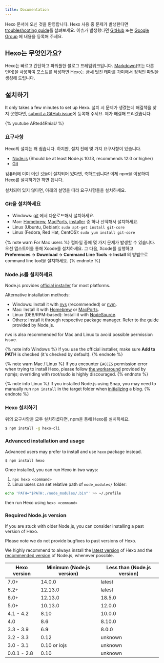 ```yaml
---
title: Documentation
---
```


Hexo 문서에 오신 것을 환영합니다. Hexo 사용 중 문제가 발생한다면 [troubleshooting guide](troubleshooting.html)를 살펴보세요. 이슈가 발생했다면 [GitHub](https://github.com/hexojs/hexo/issues) 또는 [Google Group](https://groups.google.com/group/hexo) 에 내용을 등록해 주세요.

## Hexo는 무엇인가요?

Hexo는 빠르고 간단하고 파워풀한 블로그 프레임워크입니다. [Markdown](http://daringfireball.net/projects/markdown/)(또는 다른 언어)을 사용하여 포스트를 작성하면 Hexo는 금세 멋진 테마를 가미해서 정적인 파일을 생성해 드립니다.

## 설치하기

It only takes a few minutes to set up Hexo. 설치 시 문제가 생겼는데 해결책을 찾지 못했다면, [submit a GitHub issue](https://github.com/hexojs/hexo/issues)에 등록해 주세요. 제가 해결해 드리겠습니다.

{% youtube ARted4RniaU %}

### 요구사항

Hexo의 설치는 꽤 쉽습니다. 하지만, 설치 전에 몇 가지 요구사항이 있습니다.

- [Node.js](http://nodejs.org/) (Should be at least Node.js 10.13, recommends 12.0 or higher)
- [Git](http://git-scm.com/)

컴퓨터에 이미 이런 것들이 설치되어 있다면, 축하드립니다! 이제 npm을 이용하여 Hexo를 설치하기만 하면 됩니다.

설치되어 있지 않다면, 아래의 설명을 따라 요구사항들을 설치하세요.

### Git을 설치하세요

- Windows: [git](https://git-scm.com/download/win) 에서 다운로드해서 설치하세요.
- Mac: [Homebrew](http://mxcl.github.com/homebrew/), [MacPorts](http://www.macports.org/), [installer](http://sourceforge.net/projects/git-osx-installer/) 중 하나 선택해서 설치하세요.
- Linux (Ubuntu, Debian): `sudo apt-get install git-core`
- Linux (Fedora, Red Hat, CentOS): `sudo yum install git-core`

{% note warn For Mac users %}
컴파일 중에 몇 가지 문제가 발생할 수 있습니다. 우선 앱스토어를 통해 Xcode를 설치하세요. 그 다음, Xcode를 실행하고 **Preferences -> Download -> Command Line Tools -> Install** 의 방법으로 command line tool을 설치하세요.
{% endnote %}

### Node.js를 설치하세요

Node.js provides [official installer](https://nodejs.org/en/download/) for most platforms.

Alternative installation methods:

- Windows: Install it with [nvs](https://github.com/jasongin/nvs/) (recommended) or [nvm](https://github.com/nvm-sh/nvm).
- Mac: Install it with [Homebrew](https://brew.sh/) or [MacPorts](http://www.macports.org/).
- Linux (DEB/RPM-based): Install it with [NodeSource](https://github.com/nodesource/distributions).
- Others: Install it through respective package manager. Refer to [the guide](https://nodejs.org/en/download/package-manager/) provided by Node.js.

nvs is also recommended for Mac and Linux to avoid possible permission issue.

{% note info Windows %}
If you use the official installer, make sure **Add to PATH** is checked (it's checked by default).
{% endnote %}

{% note warn Mac / Linux %}
If you encounter `EACCES` permission error when trying to install Hexo, please follow [the workaround](https://docs.npmjs.com/resolving-eacces-permissions-errors-when-installing-packages-globally) provided by npmjs; overriding with root/sudo is highly discouraged.
{% endnote %}

{% note info Linux %}
If you installed Node.js using Snap, you may need to manually run `npm install` in the target folder when [initializing](/docs/commands#init) a blog.
{% endnote %}

### Hexo 설치하기

위의 요구사항을 모두 설치하셨다면, npm을 통해 Hexo를 설치하세요.

```bash
$ npm install -g hexo-cli
```

### Advanced installation and usage

Advanced users may prefer to install and use `hexo` package instead.

```bash
$ npm install hexo
```

Once installed, you can run Hexo in two ways:

1. `npx hexo <command>`
2. Linux users can set relative path of `node_modules/` folder:

```bash
echo 'PATH="$PATH:./node_modules/.bin"' >> ~/.profile
```

then run Hexo using `hexo <command>`

### Required Node.js version

If you are stuck with older Node.js, you can consider installing a past version of Hexo.

Please note we do not provide bugfixes to past versions of Hexo.

We highly recommend to always install the [latest version](https://www.npmjs.com/package/hexo?activeTab=versions) of Hexo and the [recommended version](#Requirements) of Node.js, whenever possible.

| Hexo version | Minimum (Node.js version) | Less than (Node.js version) |
| ------------ | ------------------------- | --------------------------- |
| 7.0+         | 14.0.0                    | latest                      |
| 6.2+         | 12.13.0                   | latest                      |
| 6.0+         | 12.13.0                   | 18.5.0                      |
| 5.0+         | 10.13.0                   | 12.0.0                      |
| 4.1 - 4.2    | 8.10                      | 10.0.0                      |
| 4.0          | 8.6                       | 8.10.0                      |
| 3.3 - 3.9    | 6.9                       | 8.0.0                       |
| 3.2 - 3.3    | 0.12                      | unknown                     |
| 3.0 - 3.1    | 0.10 or iojs              | unknown                     |
| 0.0.1 - 2.8  | 0.10                      | unknown                     |
